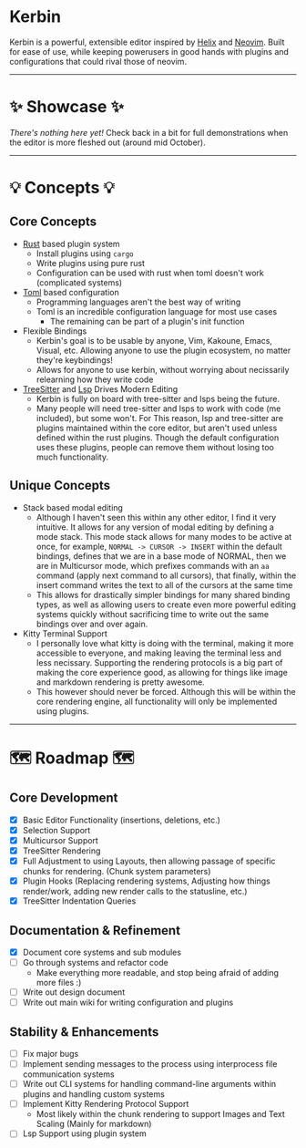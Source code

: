 # Kerbin

Kerbin is a powerful, extensible editor inspired by
[Helix](https://helix-editor.com/) and [Neovim](https://neovim.io/).
Built for ease of use, while keeping powerusers
in good hands with plugins and configurations
that could rival those of neovim.

---

# ✨ Showcase ✨

*There's nothing here yet!* 
Check back in a bit for full demonstrations
when the editor is more fleshed out (around mid October).

---

# 💡 Concepts 💡

## Core Concepts
- [Rust](https://www.rust-lang.org/) based plugin system
    - Install plugins using `cargo`
    - Write plugins using pure rust
    - Configuration can be used with rust when toml doesn't work (complicated systems)
- [Toml](https://toml.io/en/) based configuration
    - Programming languages aren't the best way of writing
    - Toml is an incredible configuration language for most use cases
        - The remaining can be part of a plugin's init function
- Flexible Bindings
    - Kerbin's goal is to be usable by anyone, Vim, Kakoune, Emacs, Visual, etc.
    Allowing anyone to use the plugin ecosystem, no matter they're keybindings!
    - Allows for anyone to use kerbin, without worrying about necissarily relearning how
    they write code
- [TreeSitter](https://tree-sitter.github.io/tree-sitter/) and [Lsp](https://microsoft.github.io/language-server-protocol/) Drives Modern Editing
    - Kerbin is fully on board with tree-sitter and lsps being the future.
    - Many people will need tree-sitter and lsps to work with code (me included), but some won't.
    For This reason, lsp and tree-sitter are plugins maintained within the core editor, but aren't used
    unless defined within the rust plugins. Though the default configuration uses these plugins, people
    can remove them without losing too much functionality.

## Unique Concepts
- Stack based modal editing
    - Although I haven't seen this within any other editor, I find it very intuitive. It allows for any version of modal editing by defining a
    mode stack. This mode stack allows for many modes to be active at once, for example, `NORMAL -> CURSOR -> INSERT` within the default bindings,
    defines that we are in a base mode of NORMAL, then we are in Multicursor mode, which prefixes commands with an `aa` command (apply next command to all cursors),
    that finally, within the insert command writes the text to all of the cursors at the same time
    - This allows for drastically simpler bindings for many shared binding types, as well as allowing users to create even more powerful editing systems quickly without
    sacrificing time to write out the same bindings over and over again.
- Kitty Terminal Support
    - I personally love what kitty is doing with the terminal, making it more accessible to everyone, and making leaving the terminal less and less necissary.
    Supporting the rendering protocols is a big part of making the core experience good, as allowing for things like image and markdown rendering is pretty awesome.
    - This however should never be forced. Although this will be within the core rendering engine, all functionality will only be implemented using plugins.

---

# 🗺️ Roadmap 🗺️

## Core Development
-   [x] Basic Editor Functionality (insertions, deletions, etc.)
-   [x] Selection Support
-   [x] Multicursor Support
-   [x] TreeSitter Rendering
-   [x] Full Adjustment to using Layouts, then allowing passage of
    specific chunks for rendering. (Chunk system parameters)
-   [x] Plugin Hooks (Replacing rendering systems, Adjusting how
    things render/work, adding new render calls to the statusline, etc.)
-   [x] TreeSitter Indentation Queries

## Documentation & Refinement
- [x] Document core systems and sub modules
- [ ] Go through systems and refactor code
    - Make everything more readable, and stop being afraid of adding more files :)
- [ ] Write out design document
- [ ] Write out main wiki for writing configuration and plugins

## Stability & Enhancements
- [ ] Fix major bugs
- [ ] Implement sending messages to the process using interprocess
  file communication systems
- [ ] Write out CLI systems for handling command-line arguments
  within plugins and handling custom systems
- [ ] Implement Kitty Rendering Protocol Support
    - Most likely within the chunk rendering to support
    Images and Text Scaling (Mainly for markdown)
- [ ] Lsp Support using plugin system
